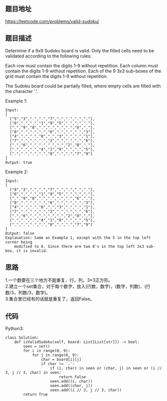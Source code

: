 ## 题目地址
https://leetcode.com/problems/valid-sudoku/

## 题目描述
Determine if a 9x9 Sudoku board is valid. Only the filled cells need to be validated according to the following rules:

Each row must contain the digits 1-9 without repetition.
Each column must contain the digits 1-9 without repetition.
Each of the 9 3x3 sub-boxes of the grid must contain the digits 1-9 without repetition.

The Sudoku board could be partially filled, where empty cells are filled with the character '.'.  

Example 1:
```
Input:
[
  ["5","3",".",".","7",".",".",".","."],
  ["6",".",".","1","9","5",".",".","."],
  [".","9","8",".",".",".",".","6","."],
  ["8",".",".",".","6",".",".",".","3"],
  ["4",".",".","8",".","3",".",".","1"],
  ["7",".",".",".","2",".",".",".","6"],
  [".","6",".",".",".",".","2","8","."],
  [".",".",".","4","1","9",".",".","5"],
  [".",".",".",".","8",".",".","7","9"]
]
Output: true
```
Example 2:
```
Input:
[
  ["8","3",".",".","7",".",".",".","."],
  ["6",".",".","1","9","5",".",".","."],
  [".","9","8",".",".",".",".","6","."],
  ["8",".",".",".","6",".",".",".","3"],
  ["4",".",".","8",".","3",".",".","1"],
  ["7",".",".",".","2",".",".",".","6"],
  [".","6",".",".",".",".","2","8","."],
  [".",".",".","4","1","9",".",".","5"],
  [".",".",".",".","8",".",".","7","9"]
]
Output: false
Explanation: Same as Example 1, except with the 5 in the top left corner being 
    modified to 8. Since there are two 8's in the top left 3x3 sub-box, it is invalid.
```

## 思路
1.一个数要在三个地方不能重复，行，列，3\*3正方形。  
2.建立一个set集合，对于每个数字，放入(行数，数字)，(数字，列数)，(行数/3，列数/3，数字)。  
3.集合里已经有的话就是重复了，返回False。  

## 代码
Python3:
```
class Solution:
    def isValidSudoku(self, board: List[List[str]]) -> bool:
        seen = set()
        for i in range(0, 9):
            for j in range(0, 9):
                char = board[i][j]
                if char != '.':
                    if (i, char) in seen or (char, j) in seen or (i // 3, j // 3, char) in seen:
                        return False
                    seen.add((i, char))
                    seen.add((char, j))
                    seen.add((i // 3, j // 3, char))
        return True
```
